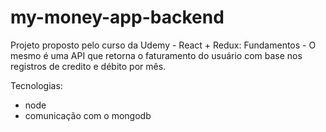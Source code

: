 # my-money-app-backend
Projeto proposto pelo curso da Udemy - React + Redux: Fundamentos - O mesmo é uma API que retorna o faturamento do usuário com base nos registros de credito e débito por mês.

Tecnologias:
  - node
  - comunicação com o mongodb
